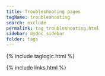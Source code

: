 ```yaml
---
title: Troubleshooting pages
tagName: troubleshooting
search: exclude
permalink: tag_troubleshooting.html
sidebar: mydoc_sidebar
folder: tags
---
```

{% include taglogic.html %}

{% include links.html %}

